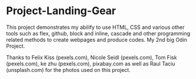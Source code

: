# Project-Landing-Gear
This project demonstrates my abilify to use HTML, CSS and various other tools such as flex, github, 
block and inline, cascade and other programming related methods to create webpages and produce codes. My 2nd
big Odin Project.

Thanks to Felix Kiss (pexels.com), Nicole Seidl (pexels.com), Tom Fisk (pexels.com), ke zhu (pexels.com),
 pixabay.com as well as Raul Taciu (unsplash.com) for the photos used on this project.
